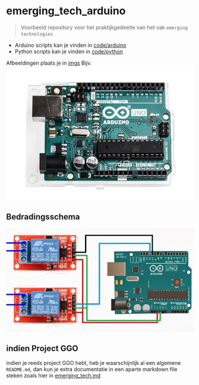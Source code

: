 # emerging_tech_arduino

> Voorbeeld repository voor het praktijkgedeelte van het vak `emerging technologies`

- Arduino scripts kan je vinden in [code/arduino](./code/arduino/)
- Python scripts kan je vinden in [code/python](./code/python/)



Afbeeldingen plaats je in [imgs](./imgs/)
Bijv. ![arduino](./imgs/arduino.jpg)

## Bedradingsschema

![schema](./imgs/schema.jpeg)


## indien Project GGO

indien je reeds project GGO hebt, heb je waarschijnlijk al een algemene `README.md`, dan kun je extra documentatie in een aparte markdown file steken zoals hier in [emerging_tech.md](./emerging_tech.md)